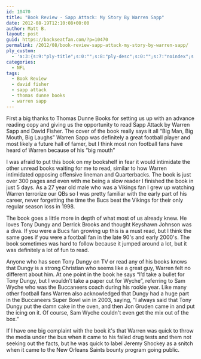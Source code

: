 ```yaml
---
id: 10470
title: "Book Review - Sapp Attack: My Story By Warren Sapp"
date: 2012-08-19T12:10:08+00:00
author: Matt B.
layout: post
guid: https://backseatfan.com/?p=10470
permalink: /2012/08/book-review-sapp-attack-my-story-by-warren-sapp/
ply_custom:
  - 'a:3:{s:9:"ply-title";s:0:"";s:8:"ply-desc";s:0:"";s:7:"noindex";s:0:"";}'
categories:
  - NFL
tags:
  - Book Review
  - david fisher
  - sapp attack
  - thomas dunne books
  - warren sapp
---
```


<div class="entry">
  <p>
    First a big thanks to Thomas Dunne Books for setting us up with an advance reading copy and giving us the opportunity to read Sapp Attack by Warren Sapp and David Fisher. The cover of the book really says it all &#8220;Big Man, Big Mouth, Big Laughs&#8221; Warren Sapp was definitely a great football player and most likely a future hall of famer, but I think most non football fans have heard of Warren because of his &#8220;big mouth&#8221;
  </p>

  <p>
    I was afraid to put this book on my bookshelf in fear it would intimidate the other unread books waiting for me to read, similar to how Warren intimidated opposing offensive lineman and Quarterbacks. The book is just over 300 pages and even with me being a slow reader I finished the book in just 5 days. As a 27 year old male who was a Vikings fan I grew up watching Warren terrorize our QBs so I was pretty familiar with the early part of his career, never forgetting the time the Bucs beat the Vikings for their only regular season loss in 1998.
  </p>

  <p>
    The book goes a little more in depth of what most of us already knew. He loves Tony Dungy and Derrick Brooks and thought Keyshawn Johnson was a diva. If you were a Bucs fan growing up this is a must read, but I think the same goes if you were a football fan in the late 90's and early 2000's. The book sometimes was hard to follow because it jumped around a lot, but it was definitely a lot of fun to read.
  </p>

  <p>
    Anyone who has seen Tony Dungy on TV or read any of his books knows that Dungy is a strong Christian who seems like a great guy, Warren felt no different about him. At one point in the book he says “I’d take a bullet for Tony Dungy, but I wouldn’t take a paper cut for Wyche”, referring to Sam Wyche who was the Buccaneers coach during his rookie year. Like many other football fans Warren also acknowledged that Dungy had a huge part in the Buccaneers Super Bowl win in 2003, saying, &#8221;I always said that Tony Dungy put the damn cake in the oven, and then Jon Gruden came in and put the icing on it. Of course, Sam Wyche couldn't even get the mix out of the box.&#8221;
  </p>

  <p>
    If I have one big complaint with the book it's that Warren was quick to throw the media under the bus when it came to his failed drug tests and them not seeking out the facts, but he was quick to label Jeremy Shockey as a snitch when it came to the New Orleans Saints bounty program going public.
  </p>
</div>
